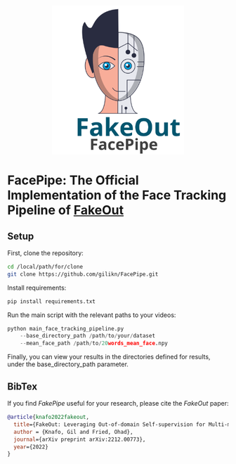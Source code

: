 <div align="center">
<img src="images/facepipe_logo.svg" alt="logo" width=300></img>
</div>

<!-- # FakeOut -->
# FacePipe: The Official Implementation of the Face Tracking Pipeline of [FakeOut](https://github.com/gilikn/FakeOut)

## Setup
First, clone the repository:
```bash
cd /local/path/for/clone
git clone https://github.com/gilikn/FacePipe.git
```

Install requirements:
```bash
pip install requirements.txt
```

Run the main script with the relevant paths to your videos:
```python
python main_face_tracking_pipeline.py
    --base_directory_path /path/to/your/dataset 
    --mean_face_path /path/to/20words_mean_face.npy
```

Finally, you can view your results in the directories defined for results, under the base_directory_path parameter.

## BibTex
If you find <i>FakePipe</i> useful for your research, please cite the <i>FakeOut</i> paper:
```bib
@article{knafo2022fakeout,
  title={FakeOut: Leveraging Out-of-domain Self-supervision for Multi-modal Video Deepfake Detection},
  author = {Knafo, Gil and Fried, Ohad},
  journal={arXiv preprint arXiv:2212.00773},
  year={2022}
}
```
